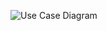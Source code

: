 ![Use Case Diagram](https://github.com/TCNJ-SE/RoJ-Spr23/blob/collab24-p2-team-code-branch/docs/uml-diagrams/SE_CAB24%20-%20Updated%20Use%20Case%20Diagram.png)